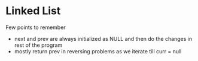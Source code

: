 # Linked List
 

 Few points to remember

 - next and prev are always initialized as NULL and then do the changes in rest of the program
 - mostly return prev in reversing problems as we iterate till curr = null